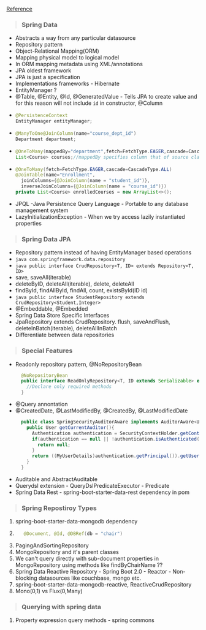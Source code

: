 [Reference](https://www.linkedin.com/learning/spring-spring-data-2)

>### **Spring Data**
- Abstracts a way from any particular datasource
- Repository pattern
- Object-Relational Mapping(ORM)
- Mapping physical model to logical model
- In ORM mapping metadata using XML/annotations
- JPA oldest framework
- JPA is just a specification
- Implementations frameworks - Hibernate
- EntityManager ?
- @Table, @Entity, @Id, @GeneratedValue - Tells JPA to create value and for this reason will not include `id` in constructor, @Column
- ```java
  @PersistenceContext
  EntityManager entityManager;
  ```
- ```java
  @ManyToOne@JoinColumn(name="course_dept_id") 
  Department department; 
  ```
- ```java
  @OneToMany(mappedBy="department",fetch=FetchType.EAGER,cascade=CascadeType.ALL)
  List<Course> courses;//mappedBy specifies column that of source class i.e., course
  ```
- ```java
  @OneToMany(fetch=FetchType.EAGER,cascade=CascadeType.ALL)
  @JoinTable(name="Enrollment",
    joinColumns={@JoinColumn(name = "student_id")},
    inverseJoinColumns={@JoinColumn(name = "course_id")})
  private List<Course> enrolledCourses = new ArrayList<>();
  ```
- JPQL -Java Persistence Query Language - Portable to any database management system
- LazyInitializationException - When we try access lazily instantiated properties

>### **Spring Data JPA**
- Repository pattern instead of having EntityManager based operations
- ```java com.springframework.data.repository ```
- ```java public interface CrudRepository<T, ID> extends Repository<T, ID> ```
- save, saveAll(iterable)
- deleteByID, deleteAll(iterable), delete, deleteAll
- findById, findAllById, findAll, count, existsById(ID id)
- ```java public interface StudentRepository extends CrudRepository<Student,Integer> ```
- @Embeddable, @Embedded
- Spring Data Store Specific Interfaces
- JpaRepository extends CrudRepository. flush, saveAndFlush, deleteInBatch(iterable), deleteAllInBatch
- Differentiate between data repositories

>### **Special Features**
- Readonly repository pattern, @NoRepositoryBean
  ```java
    @NoRepositoryBean
    public interface ReadOnlyRepository<T, ID extends Serializable> extends Repository<T,ID>{
      //Declare only required methods
    }
  ```
- @Query annontation
- @CreatedDate, @LastModifiedBy, @CreatedBy, @LastModifiedDate
  ```java
    public class SpringSecurityAuditorAware implements AuditorAware<User>{
      public User getCurrentAuditor(){
        Authentication authentication = SecurityContextHolder.getContext().getAuthentication();
        if(authentication == null || !authentication.isAuthenticated()){
          return null;
        }
        return ((MyUserDetails)authentication.getPrincipal()).getUser();
      }
    }
  ```
- Auditable and AbstractAuditable
- Querydsl extension - QueryDslPredicateExecutor<Entity> - Predicate
- Spring Data Rest - spring-boot-starter-data-rest dependency in pom

>### **Spring Repostiroy Types**
1. spring-boot-starter-data-mongodb dependency
2. ```java 
      @Document, @Id, @DBRef(db = "chair") 
    ```
3. PagingAndSortingRepository
4. MongoRepository and it's parent classes
5. We can't query directly with sub-document properties in MongoRepository using methods like findByChairName ??
6. Spring Data Reactive Repository - Spring Boot 2.0 - Reactor - Non-blocking datasources like couchbase, mongo etc.
7. spring-boot-starter-data-mongodb-reactive, ReactiveCrudRepository
8. Mono(0,1) vs Flux(0,Many)

>### **Querying with spring data**
1. Property expression query methods - spring commons 



